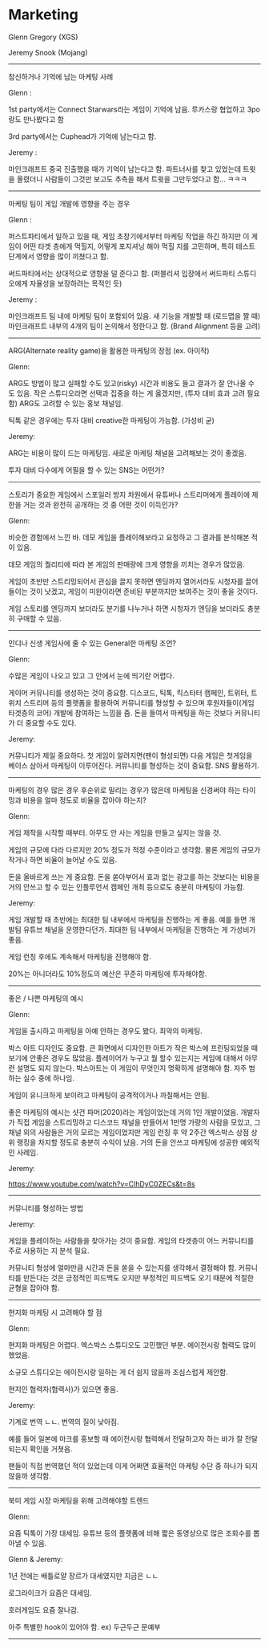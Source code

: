 # Marketing

Glenn Gregory (XGS)

Jeremy Snook (Mojang)



---

참신하거나 기억에 남는 마케팅 사례



Glenn : 

1st party에서는 Connect Starwars라는 게임이 기억에 남음. 루카스랑 협업하고 3po랑도 만나봤다고 함

3rd party에서는 Cuphead가 기억에 남는다고 함.

Jeremy :

마인크래프트 중국 진출했을 때가 기억이 남는다고 함. 파트너사를 찾고 있었는데 트윗을 올렸더니 사람들이 그것만 보고도 추측을 해서 트윗을 그만두었다고 함... ㅋㅋㅋ



---

마케팅 팀이 게임 개발에 영향을 주는 경우



Glenn :

퍼스트파티에서 일하고 있을 때, 게임 초창기에서부터 마케팅 작업을 하긴 하지만 이 게임이 어떤 타겟 층에게 먹힐지, 어떻게 포지셔닝 해야 먹힐 지를 고민하며, 특히 테스트 단계에서 영향을 많이 끼쳤다고 함.

써드파티에서는 상대적으로 영향을 덜 준다고 함. (퍼블리셔 입장에서 써드파티 스튜디오에게 자율성을 보장하려는 목적인 듯)

Jeremy :

마인크래프트 팀 내에 마케팅 팀이 포함되어 있음. 새 기능을 개발할 때 (로드맵을 짤 때) 마인크래프트 내부의 4개의 팀이 논의해서 정한다고 함. (Brand Alignment 등을 고려)



---

ARG(Alternate reality game)을 활용한 마케팅의 장점 (ex. 아이작)



Glenn:

ARG도 방법이 많고 실패할 수도 있고(risky) 시간과 비용도 들고 결과가 잘 안나올 수도 있음. 작은 스튜디오라면 선택과 집중을 하는 게 옳겠지만, (투자 대비 효과 고려 필요함) ARG도 고려할 수 있는 홍보 채널임.

틱톡 같은 경우에는 투자 대비 creative한 마케팅이 가능함. (가성비 굳)

Jeremy:

ARG는 비용이 많이 드는 마케팅임. 새로운 마케팅 채널을 고려해보는 것이 좋겠음.

투자 대비 다수에게 어필을 할 수 있는 SNS는 어떤가?



---

스토리가 중요한 게임에서 스포일러 방지 차원에서 유튜버나 스트리머에게 플레이에 제한을 거는 것과 완전히 공개하는 것 중 어떤 것이 이득인가?



Glenn:

비슷한 경험에서 느낀 바. 데모 게임을 플레이해보라고 요청하고 그 결과를 분석해본 적이 있음.

데모 게임의 퀄리티에 따라 본 게임의 판매량에 크게 영향을 끼치는 경우가 많았음.

게임이 초반만 스트리밍되어서 관심을 끌지 못하면 엔딩까지 열어서라도 시청자를 끌어들이는 것이 낫겠고, 게임이 미완이라면 준비된 부분까지만 보여주는 것이 좋을 것이다.

게임 스토리를 엔딩까지 보더라도 분기를 나누거나 하면 시청자가 엔딩을 보더라도 충분히 구매할 수 있음.



---

인디나 신생 게임사에 줄 수 있는 General한 마케팅 조언?



Glenn: 

수많은 게임이 나오고 있고 그 안에서 눈에 띄기란 어렵다.

게이머 커뮤니티를 생성하는 것이 중요함. 디스코드, 틱톡, 킥스타터 캠페인, 트위터, 트위치 스트리머 등의 플랫폼을 활용하여 커뮤니티를 형성할 수 있으며 후원자들이(게임 타겟층의 코어) 개발에 참여하는 느낌을 줌. 돈을 들여서 마케팅을 하는 것보다 커뮤니티가 더 중요할 수도 있다.

Jeremy:

커뮤니티가 제일 중요하다. 첫 게임이 알려지면(팬이 형성되면) 다음 게임은 첫게임을 베이스 삼아서 마케팅이 이루어진다. 커뮤니티를 형성하는 것이 중요함. SNS 활용하기.





---

마케팅의 경우 많은 경우 후순위로 밀리는 경우가 많은데 마케팅을 신경써야 하는 타이밍과 비용을 얼마 정도로 비율을 잡아야 하는지?



Glenn:

게임 제작을 시작할 때부터. 아무도 안 사는 게임을 만들고 싶지는 않을 것. 

게임의 규모에 다라 다르지만 20% 정도가 적정 수준이라고 생각함. 물론 게임의 규모가 작거나 하면 비율이 늘어날 수도 있음. 

돈을 올바르게 쓰는 게 중요함. 돈을 쏟아부어서 효과 없는 광고를 하는 것보다는 비용을 거의 안쓰고 할 수 있는 인플루언서 캠페인 개최 등으로도 충분히 마케팅이 가능함.

Jeremy:

게임 개발할 때 초반에는 최대한 팀 내부에서 마케팅을 진행하는 게 좋음. 예를 들면 개발팀 유튜브 채널을 운영한다던가. 최대한 팀 내부에서 마케팅을 진행하는 게 가성비가 좋음.

게임 런칭 후에도 계속해서 마케팅을 진행해야 함. 

20%는 아니더라도 10%정도의 예산은 꾸준히 마케팅에 투자해야함.





---

좋은 / 나쁜 마케팅의 예시



Glenn:

게임을 출시하고 마케팅을 아예 안하는 경우도 봤다. 최악의 마케팅.

박스 아트 디자인도 중요함. 큰 화면에서 디자인한 아트가 작은 박스에 프린팅되었을 때 보기에 안좋은 경우도 많았음. 플레이어가 누구고 뭘 할수 있는지는 게임에 대해서 아무런 설명도 되지 않는다. 박스아트는 이 게임이 무엇인지 명확하게 설명해야 함. 자주 범하는 실수 중에 하나임.

게임이 유니크하게 보이려고 마케팅이 공격적이거나 까칠해서는 안됨. 

좋은 마케팅의 예시는 샷건 파머(2020)라는 게임이었는데 거의 1인 개발이었음. 개발자가 직접 게임을 스트리밍하고 디스코드 채널을 만들어서 1만명 가량의 사람을 모았고, 그 채널 외의 사람들은 거의 모르는 게임이었지만 게임 런칭 후 약 2주간 엑스박스 상점 상위 랭킹을 차지할 정도로 충분히 수익이 났음. 거의 돈을 안쓰고 마케팅에 성공한 예외적인 사례임.



Jeremy:

https://www.youtube.com/watch?v=ClhDyC0ZECs&t=8s



---

커뮤니티를 형성하는 방법



Jeremy:

게임을 플레이하는 사람들을 찾아가는 것이 중요함. 게임의 타겟층이 어느 커뮤니티를 주로 사용하는 지 분석 필요.

커뮤니티 형성에 얼마만큼 시간과 돈을 쏟을 수 있는지를 생각해서 결정해야 함. 커뮤니티를 만든다는 것은 긍정적인 피드백도 오지만 부정적인 피드백도 오기 때문에 적절한 균형을 잡아야 함.



---

현지화 마케팅 시 고려해야 할 점



Glenn:

현지화 마케팅은 어렵다. 엑스박스 스튜디오도 고민했던 부분. 에이전시랑 협력도 많이 했었음.

소규모 스튜디오는 에이전시랑 일하는 게 더 쉽지 않을까 조심스럽게 제안함.

현지인 협력자(협력사)가 있으면 좋음.



Jeremy:

기계로 번역 ㄴㄴ. 번역의 질이 낮아짐.

예를 들어 일본에 마크를 홍보할 때 에이전시랑 협력해서 전달하고자 하는 바가 잘 전달되는지 확인을 거쳣음.

팬들이 직접 번역했던 적이 있었는데 이게 어쩌면 효율적인 마케팅 수단 중 하나가 되지 않을까 생각함.



---

북미 게임 시장 마케팅을 위해 고려해야할 트렌드



Glenn:

요즘 틱톡이 가장 대세임. 유튜브 등의 플랫폼에 비해 짧은 동영상으로 많은 조회수를 뽑아낼 수 있음.



Glenn & Jeremy:

1년 전에는 배틀로얄 장르가 대세였지만 지금은 ㄴㄴ

로그라이크가 요즘은 대세임.

호러게임도 요즘 잘나감.

아주 특별한 hook이 있어야 함. ex) 두근두근 문예부



---

